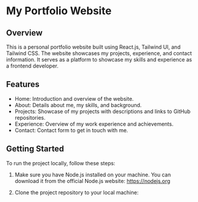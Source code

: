 # My Portfolio Website

## Overview

This is a personal portfolio website built using React.js, Tailwind UI, and Tailwind CSS. The website showcases my projects, experience, and contact information. It serves as a platform to showcase my skills and experience as a frontend developer.

## Features

- Home: Introduction and overview of the website.
- About: Details about me, my skills, and background.
- Projects: Showcase of my projects with descriptions and links to GitHub repositories.
- Experience: Overview of my work experience and achievements.
- Contact: Contact form to get in touch with me.

## Getting Started

To run the project locally, follow these steps:

1. Make sure you have Node.js installed on your machine. You can download it from the official Node.js website: https://nodejs.org

2. Clone the project repository to your local machine:

